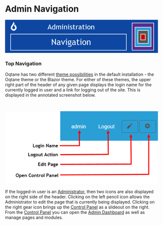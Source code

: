 # Admin Navigation

![navigationadminbanner](./assets/navigation-admin-banner.png)

### Top Navigation

Oqtane has two different [theme possibilities](../host-administration/theme-management.html) in the default installation - the Oqtane theme or the Blazor theme. For either of these themes, the upper right part of the header of any given page displays the login name for the currently logged in user and a link for logging out of the site. This is displayed in the annotated screenshot below. 

<br/>

![menuadmin](./assets/menu-admin.png)

If the logged-in user is an [Administrator](../site-administration/role-management.html), then two icons are also displayed on the right side of the header. Clicking on the left pencil icon allows the Administrator to edit the page that is currently being displayed. Clicking on the right gear icon brings up the [Control Panel](./control-panel.html) as a slideout on the right. From the [Control Panel](./control-panel.html) you can open the [Admin Dashboard](./admin-dashboard.html) as well as manage pages and modules.  



